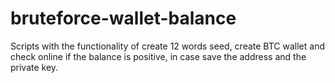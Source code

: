 # bruteforce-wallet-balance
Scripts with the functionality of create 12 words seed, create BTC wallet and check online if the balance is positive, in case save the address and the private key.  
